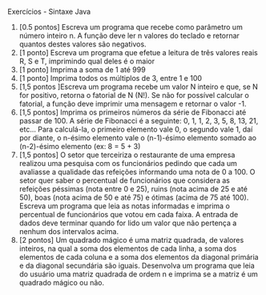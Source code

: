 Exercícios - Sintaxe Java


1. [0.5 pontos] Escreva um programa que recebe como parâmetro um número inteiro n. A função deve ler n valores do teclado e retornar quantos destes valores são negativos.   
2. [1 ponto] Escreva um programa que efetue a leitura de três valores reais R, S e T, imprimindo qual deles é o maior
3. [1 ponto] Imprima a soma de 1 até 999
4. [1 ponto] Imprima todos os múltiplos de 3, entre 1 e 100
5. [1,5 pontos ]Escreva um programa recebe um valor N inteiro e que, se N for positivo, retorna o fatorial de N (N!). Se não for possível calcular o fatorial, a função deve imprimir uma mensagem e retornar o valor -1.
6. [1,5 pontos] Imprima os primeiros números da série de Fibonacci até passar de 100. A série de Fibonacci é a seguinte: 0, 1, 1, 2, 3, 5, 8, 13, 21, etc... Para calculá-la, o primeiro elemento vale 0, o segundo vale 1, daí por diante, o n-ésimo elemento vale o (n-1)-ésimo elemento somado ao (n-2)-ésimo elemento (ex: 8 = 5 + 3)
7. [1,5 pontos] O setor que terceiriza o restaurante de uma empresa realizou uma pesquisa com os funcionários pedindo que cada um avaliasse a qualidade das refeições informando uma nota de 0 a 100. O setor quer saber o percentual de funcionários que considera as refeições péssimas (nota entre 0 e 25), ruins (nota acima de 25 e até 50), boas (nota acima de 50 e até 75) e ótimas (acima de 75 até 100). Escreva um programa que leia as notas informadas e imprima o percentual de funcionários que votou em cada faixa. A entrada de dados deve terminar quando for lido um valor que não pertença a nenhum dos intervalos acima.
8. [2 pontos] Um quadrado mágico é uma matriz quadrada, de valores inteiros, na qual a soma dos elementos de cada linha, a soma dos elementos de cada coluna e a soma dos elementos da diagonal primária e da diagonal secundária são iguais. Desenvolva um programa que leia do usuário uma matriz quadrada de ordem n e imprima se a matriz é um quadrado mágico ou não.